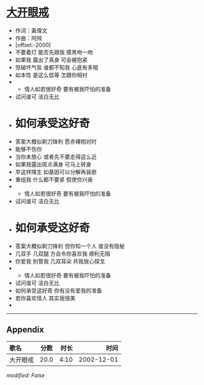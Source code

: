 # [大开眼戒](https://music.163.com/song?id=66974)

* 作词：黃偉文
* 作曲：阿飛
* [offset:-2000]
* 不要着灯 能否先跟我 摸黑吻一吻
* 如果我 露出了真身 可会被抱紧
* 惊破坏气氛 谁都不知我 心底有多暗
* 如本性 是这么低等 怎跟你相衬
* * 情人如若很好奇 要有被我吓怕的准备
* 试问谁可 洁白无比
* # 如何承受这好奇
* 答案大概似剃刀锋利 愿赤裸相对时
* 能够不伤你
* 当你未放心 或者先不要走得这么近
* 如果我露出斑点满身 可马上转身
* 早这样降生 如基因可以分解再装嵌
* 重组我 什么都不要紧 假使你兴奋
* * 情人如若很好奇 要有被我吓怕的准备
* 试问谁可 洁白无比
* # 如何承受这好奇
* 答案大概似剃刀锋利 但你知一个人 谁没有隐秘
* 几双手 几双腿 方会令你喜欢我 顺利无阻
* 你爱我 别管我 几双耳朵 共我放心探戈
* * 情人如若很好奇 要有被我吓怕的准备
* 试问谁可 洁白无比
* 如何承受这好奇 你有没有爱我的准备
* 若你喜欢怪人 其实我很美
* 


---

## Appendix

|歌名|分数|时长|时间|
|:---|:---:|---:|---:|
|大开眼戒|20.0|4:10|2002-12-01

*modified: False*